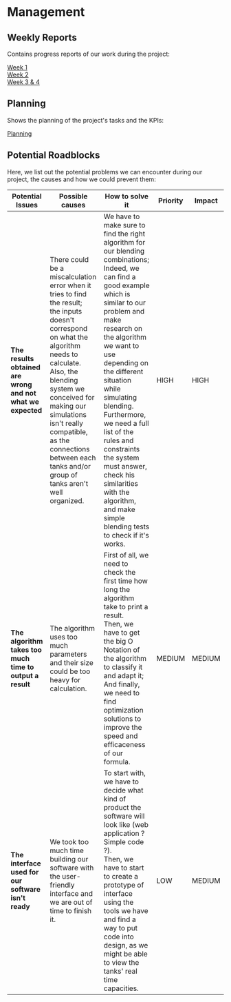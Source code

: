 # Management

## Weekly Reports
Contains progress reports of our work during the project:

[Week 1](https://algosup-my.sharepoint.com/:w:/p/paul_nowak/EX1DYGZUoHtEgvIg2KeuROcBkuQVj4AHiBCvMWWWANi2ew?e=r8696A) <br> 
[Week 2](https://algosup-my.sharepoint.com/:w:/p/paul_nowak/ETaReXWYxT5Ete4ufmTlxIABY6vljCa7HaVbhvtt75YdqQ?e=DvIBpc) <br> 
[Week 3 & 4](https://algosup-my.sharepoint.com/:w:/p/paul_nowak/Ef_m7F4cqu5Gh45DHkW-32cB8gCLv4IonHhvfn2Yo7nnoA?e=az90aB) <br>

## Planning
Shows the planning of the project's tasks and the KPIs:

[Planning](https://algosup-my.sharepoint.com/:x:/p/paul_nowak/EYv_348sClRLoZ54u2WiJZUB1TdbuF2w3qxRnsIBGKNUZg?e=0w2Uro) <br>


## Potential Roadblocks
Here, we list out the potential problems we can encounter during our project, the causes and how we could prevent them:

| Potential Issues                                           | Possible causes                                 | How to solve it                 | Priority                 |Impact                |
| ------------------------------------ | --------------------------------------------------------------------------------------- | ---------------------------------- | ---------------------------------- | ---------------------------------- |
|<b>The results obtained are wrong and not what we expected</b>| There could be a miscalculation error when it tries to find the result;<br> the inputs doesn't correspond on what the algorithm needs to calculate. <br>Also, the blending system we conceived for making our simulations isn't really compatible, as the connections between each tanks and/or group of tanks aren't well organized.           | We have to make sure to find the right algorithm for our blending combinations; <br>Indeed, we can find a good example which is similar to our problem and make research on the algorithm we want to use depending on the different situation while simulating blending. <br>Furthermore, we need a full list of the rules and constraints the system must answer, check his similarities with the algorithm, and make simple blending tests to check if it's works. | HIGH | HIGH |
|<b>The algorithm takes too much time to output a result</b>| The algorithm uses too much parameters and their size could be too heavy for calculation.            | First of all, we need to check the first time how long the algorithm take to print a result. <br>Then, we have to get the big O Notation of the algorithm to classify it and adapt it; <br>And finally, we need to find optimization solutions to improve the speed and efficaceness of our formula. | MEDIUM| MEDIUM |
|<b>The interface used for our software isn't ready</b>| We took too much time building our software with the user-friendly interface and we are out of time to finish it.            | To start with, we have to decide what kind of product the software will look like (web application ? Simple code ?). <br>Then, we have to start to create a prototype of interface using the tools we have and find a way to put code into design, as we might be able to view the tanks' real time capacities. | LOW | MEDIUM |
